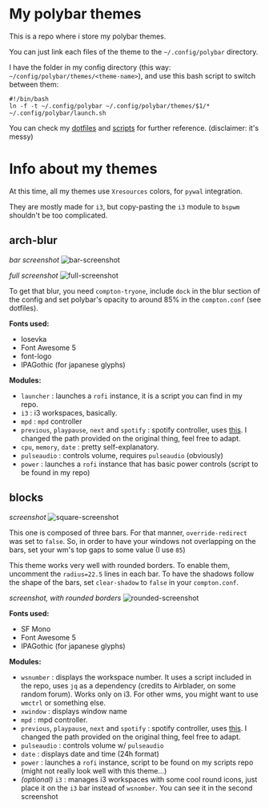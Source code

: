 # My polybar themes
This is a repo where i store my polybar themes.

You can just link each files of the theme to the `~/.config/polybar` directory.

I have the folder in my config directory (this way: `~/config/polybar/themes/<theme-name>`), and use this bash script to switch between them:
```shell
#!/bin/bash
ln -f -t ~/.config/polybar ~/.config/polybar/themes/$1/*
~/.config/polybar/launch.sh
```

You can check my [dotfiles](https://github.com/ngynLk/dotfiles) and [scripts](https://github.com/ngynLk/scripts) for further reference. (disclaimer: it's messy)

# Info about my themes
At this time, all my themes use `Xresources` colors, for `pywal` integration.

They are mostly made for `i3`, but copy-pasting the `i3` module to `bspwm` shouldn't be too complicated.

## arch-blur
*bar screenshot*
![bar-screenshot](https://raw.githubusercontent.com/ngynLk/polybar-themes/master/arch-blur/bar-scrot.png "Bar Screenshot")

*full screenshot*
![full-screenshot](https://raw.githubusercontent.com/ngynLk/polybar-themes/master/arch-blur/scrot.png "Full Screenshot")

To get that blur, you need `compton-tryone`, include `dock` in the blur section of the config and set polybar's opacity to around 85% in the `compton.conf` (see dotfiles).

**Fonts used:**
+ Iosevka
+ Font Awesome 5
+ font-logo
+ IPAGothic (for japanese glyphs)

**Modules:**
+ `launcher` : launches a `rofi` instance, it is a script you can find in my repo.
+ `i3` : i3 workspaces, basically.
+ `mpd` : `mpd` controller
+ `previous`, `playpause`, `next` and `spotify` : spotify controller, uses [this](https:/github.com/dietervanhoof/polybar-spotify-controls). I changed the path provided on the original thing, feel free to adapt.
+ `cpu`, `memory`, `date` : pretty self-explanatory.
+ `pulseaudio` : controls volume, requires `pulseaudio` (obviously)
+ `power` : launches a `rofi` instance that has basic power controls (script to be found in my repo)

## blocks
*screenshot*
![square-screenshot](https://raw.githubusercontent.com/ngynLk/polybar-themes/master/blocks/scrot-square.png "Screenshot, in the default config of the theme")

This one is composed of three bars. For that manner, `override-redirect` was set to `false`. So, in order to have your windows not overlapping on the bars, set your wm's top gaps to some value (I use `85`)

This theme works very well with rounded borders. To enable them, uncomment the `radius=22.5` lines in each bar. To have the shadows follow the shape of the bars, set `clear-shadow` to `false` in your `compton.conf`.

*screenshot, with rounded borders*
![rounded-screenshot](https://raw.githubusercontent.com/ngynLk/polybar-themes/master/blocks/scrot-rounded.png "Screenshot, with rounded borders")


**Fonts used:**
+ SF Mono
+ Font Awesome 5
+ IPAGothic (for japanese glyphs)

**Modules:**
+ `wsnumber` : displays the workspace number. It uses a script included in the repo, uses `jq` as a dependency (credits to Airblader, on some random forum). Works only on i3. For other wms, you might want to use `wmctrl` or something else.
+ `xwindow` : displays window name
+ `mpd` : mpd controller.
+ `previous`, `playpause`, `next` and `spotify` : spotify controller, uses [this](https:/github.com/dietervanhoof/polybar-spotify-controls). I changed the path provided on the original thing, feel free to adapt.
+ `pulseaudio` : controls volume w/ `pulseaudio`
+ `date` : displays date and time (24h format)
+ `power` : launches a `rofi` instance, script to be found on my scripts repo (might not really look well with this theme...)
+ *(optional)* `i3` : manages i3 workspaces with some cool round icons, just place it on the `i3` bar instead of `wsnomber`. You can see it in the second screenshot
